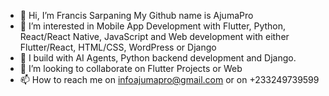 - 👋 Hi, I’m Francis Sarpaning My Github name is AjumaPro
- 👀 I’m interested in Mobile App Development with Flutter, Python, React/React Native, JavaScript and Web development with either Flutter/React, HTML/CSS, WordPress or Django
- 🌱 I build with AI Agents, Python backend development and Django.
- 💞️ I’m looking to collaborate on Flutter Projects or Web
- 📫 How to reach me on infoajumapro@gmail.com or on +233249739599

<!---
AjumaPro/AjumaPro is a ✨ special ✨ repository because its `README.md` (this file) appears on your GitHub profile.
You can click the Preview link to take a look at your changes.
--->
